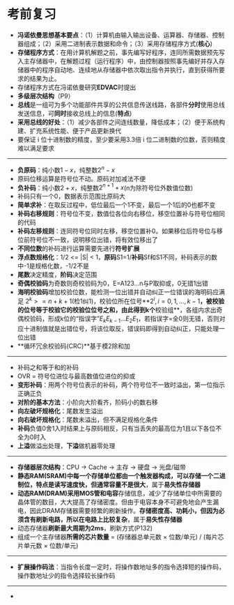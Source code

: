 # 考前复习

+ **冯诺依曼思想基本要点**：（1）计算机由输入输出设备、运算器、存储器、控制器组成；（2）采用二进制表示数据和命令；（3）采用存储程序方式(**核心**)
+ **存储程序方式**：在用计算机解题之前，事先编写好程序，连同所需数据预先写入主存储器中，在解题过程（运行程序）中，由控制器按照事先编好并存入存储器中的程序自动地、连续地从存储器中依次取出指令并执行，直到获得所要求的结果为止。
+ 存储程序方式在冯诺依曼研究**EDVAC**时提出
+ **多级层次结构**（P9）
+ **总线**是一组可为多个功能部件共享的公共信息传送线路，各部件**分时**使用总线发送信息，可**同时**接收总线上的信息(**特点**)
+ **采用总线的好处**：（1）减少各部件之间连线数量，降低成本；（2）便于系统构建、扩充系统性能、便于产品更新换代
+ 要保证 i 位十进制数的精度，至少要采用3.3倍 i 位二进制数的位数，否则精度难以满足要求
------
+ **负原码**：纯小数$1 - x$，纯整数$2^n - x$
+ 原码位移运算是符号位不动。原码对加减法不便
+ **负补码**：纯小数$2 + x$，纯整数$2^{n+1} + x$(n为除符号位外数值位数)
+ 补码只有一个0，数据表示范围比原码大
+ **简单求补**：在取反过程中，低位最后一个1不变，最后一个1后的0也都不变
+ **补码右移规则**：符号位不变，数值位各位向右移位，移空位置补与符号位相同的代码
+ **补码左移规则**：连同符号位同时左移，移空位置补0。如果移位后符号位与移位前符号位不一致，说明移位出错，将有效位移出了
+ **不同位数**的补码进行运算需要先进行**符号扩展**
+ **浮点数规格化**：1/2 <= |S| < 1，**原码**S1=1/**补码**Sf和S1不同，补码表示的数中-1是规格化数，-1/2不是
+ **尾数**决定精度，**阶码**决定范围
+ **奇偶校验码**为奇数则奇校验码为0，E=A123...n与P取抑或，0无错1出错
+ **海明校验码**增加校验位数，能检测一位出错并自动纠正一位错误的海明码应满足 $2^k >= n+k+1$(检1纠1)，校验位所在位号**$2^i,i=0,1,...,k-1$**，**被校验的位号等于校验它的校验位位号之和**，由此得到k个**校验组**，各组内求出奇偶校验码，形成k位的“指误字”$E_{k}E_{k-1}...E_{2}E_{1}$，若指误字=全0则无错，否则对应十进制值就是出错位号，将该位取反，错误码即得到自动纠正，只能处理一位出错
+ **循环冗余校验码(CRC)**基于模2除和加
------
+ 补码之和等于和的补码
+ OVR = 符号位进位与最高数值位进位的抑或
+ **变形补码**：用两个符号位表示的补码，两个符号位不一致时溢出，第一位指示正确正负
+ **对阶的基本方法**：小阶向大阶看齐，阶码小的数右移
+ **向左破坏规格化**：尾数发生溢出
+ **向右破坏规格化**：尾数未溢出，但不满足规格化条件
+ **补码**负值0舍1入时结果上与原码相反，只有当丢失的最高位为1且以下各位不全为0时入
+ **上溢**做溢出处理，**下溢**做机器零处理
------
+ **存储器层次结构**：CPU -> Cache -> 主存 -> 硬盘 -> 光盘/磁带
+ **静态RAM(SRAM)**中每一个存储单位都由一个触发器构成，可以存储一个二进制位，特点是**读写速度快，但通常容量不是很大**，属于**易失性存储器**
+ **动态RAM(DRAM)**采用**MOS管和电容**存储信息，减少了存储单位中所需要的晶体管的数目，大大提高了存储密度。但由于电容本身不可避免地会产生漏电，因此DRAM存储器需要频繁的刷新操作。**存储密度高、功耗小，但因为必须含有刷新电路，所以在电路上比较复杂**，属于**易失性存储器**
+ 动态存储器**刷新最大周期为2ms**，刷新方式(P132)
+ 组成一个主存储器**所需的芯片数量** = (存储器总单元数 × 位数/单元) / (每片芯片单元数 × 位数/单元)
------
+ **扩展操作码法**：当指令长度一定时，将操作数地址多的指令选择短的操作码，操作数地址少的指令选择较长操作码
------
+  
